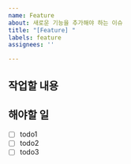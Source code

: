 ```yaml
---
name: Feature
about: 새로운 기능을 추가해야 하는 이슈
title: "[Feature] "
labels: feature
assignees: ''

---
```


## 작업할 내용

## 해야할 일
- [ ] todo1
- [ ] todo2
- [ ] todo3
